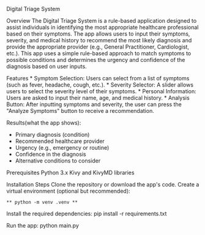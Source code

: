 Digital Triage System

Overview
The Digital Triage System is a rule-based application designed to assist individuals in identifying the most appropriate healthcare professional based on their symptoms.
The app allows users to input their symptoms, severity, and medical history to recommend the most likely diagnosis and provide the appropriate provider (e.g., General Practitioner, Cardiologist, etc.).
This app uses a simple rule-based approach to match symptoms to possible conditions and determines the urgency and confidence of the diagnosis based on user inputs.

Features
    * Symptom Selection: Users can select from a list of symptoms (such as fever, headache, cough, etc.).
    * Severity Selector: A slider allows users to select the severity level of their symptoms.
    * Personal Information: Users are asked to input their name, age, and medical history.
    * Analysis Button: After inputting symptoms and severity, the user can press the "Analyze Symptoms" button to receive a recommendation.

Results(what the app shows):
   * Primary diagnosis (condition)
   * Recommended healthcare provider
   * Urgency (e.g., emergency or routine)
   * Confidence in the diagnosis
   * Alternative conditions to consider

Prerequisites
    Python 3.x
    Kivy and KivyMD libraries

Installation Steps
    Clone the repository or download the app's code.
    Create a virtual environment (optional but recommended):

    ** python -m venv .venv **

Install the required dependencies:
    pip install -r requirements.txt

Run the app:
    python main.py
